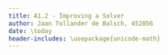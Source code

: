 ```yaml
---
title: A1.2 - Improving a Solver
author: Jaan Tollander de Balsch, 452056
date: \today
header-includes: \usepackage{unicode-math}
---
```

